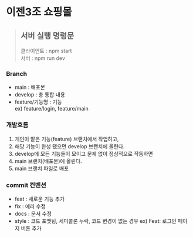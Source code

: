 # 이젠3조 쇼핑몰

> ## 서버 실행 명령문
> 클라이언트 : npm start<br>
> 서버 : npm run dev

### Branch
* main : 배포본
* develop : 총 통합 내용
* feature/기능명 : 기능<br>
 ex) feature/login, feature/main

### 개발흐름
1. 개인이 맡은 기능(feature) 브랜치에서 작업하고,
2. 해당 기능이 완성 됐으면 develop 브랜치에 올린다.
3. develop에 모든 기능들이 모이고 문제 없이 정상적으로 작동하면
4. main 브랜치(배포본)에 올린다.
5. main 브랜치 파일로 배포

### commit 컨벤션
* feat : 새로운 기능 추가
* fix : 에러 수정
* docs : 문서 수정
* style : 코드 포맷팅, 세미콜론 누락, 코드 변경이 없는 경우
  ex) Feat: 로그인 페이지 버튼 추가
